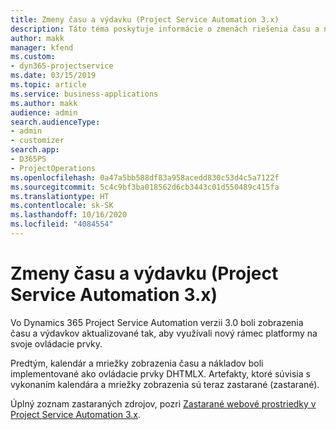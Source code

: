 ```yaml
---
title: Zmeny času a výdavku (Project Service Automation 3.x)
description: Táto téma poskytuje informácie o zmenách riešenia času a nákladov.
author: makk
manager: kfend
ms.custom:
- dyn365-projectservice
ms.date: 03/15/2019
ms.topic: article
ms.service: business-applications
ms.author: makk
audience: admin
search.audienceType:
- admin
- customizer
search.app:
- D365PS
- ProjectOperations
ms.openlocfilehash: 0a47a5bb588df83a958acedd830c53d4c5a7122f
ms.sourcegitcommit: 5c4c9bf3ba018562d6cb3443c01d550489c415fa
ms.translationtype: HT
ms.contentlocale: sk-SK
ms.lasthandoff: 10/16/2020
ms.locfileid: "4084554"
---
```

# <a name="time-and-expense-changes-project-service-automation-3x"></a>Zmeny času a výdavku (Project Service Automation 3.x)

Vo Dynamics 365 Project Service Automation verzii 3.0 boli zobrazenia času a výdavkov aktualizované tak, aby využívali nový rámec platformy na svoje ovládacie prvky.

Predtým, kalendár a mriežky zobrazenia času a nákladov boli implementované ako ovládacie prvky DHTMLX. Artefakty, ktoré súvisia s vykonaním kalendára a mriežky zobrazenia sú teraz zastarané (zastarané).

Úplný zoznam zastaraných zdrojov, pozri [Zastarané webové prostriedky v Project Service Automation 3.x](web-resources-deprecated-v3.x.md).
